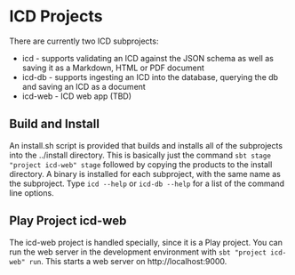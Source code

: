 ICD Projects
============

There are currently two ICD subprojects:

* icd - supports validating an ICD against the JSON schema as well as saving it as a Markdown, HTML or PDF document
* icd-db - supports ingesting an ICD into the database, querying the db and saving an ICD as a document
* icd-web - ICD web app (TBD)

Build and Install
-----------------

An install.sh script is provided that builds and installs all of the subprojects into the ../install directory.
This is basically just the command `sbt stage "project icd-web" stage` followed by copying the products to the
install directory. A binary is installed for each subproject, with the same name as the subproject.
Type `icd --help` or `icd-db --help` for a list of the command line options.

Play Project icd-web
--------------------

The icd-web project is handled specially, since it is a Play project.
You can run the web server in the development environment with `sbt "project icd-web" run`.
This starts a web server on http://localhost:9000.




